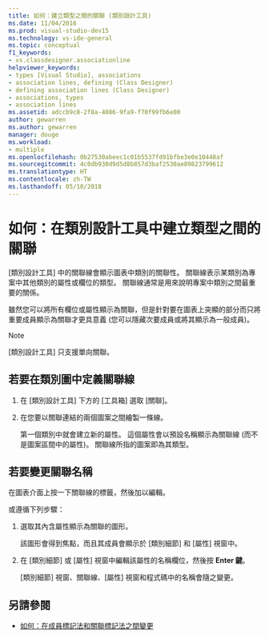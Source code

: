 ```yaml
---
title: 如何：建立類型之間的關聯 (類別設計工具)
ms.date: 11/04/2016
ms.prod: visual-studio-dev15
ms.technology: vs-ide-general
ms.topic: conceptual
f1_keywords:
- vs.classdesigner.associationline
helpviewer_keywords:
- types [Visual Studio], associations
- association lines, defining (Class Designer)
- defining association lines (Class Designer)
- associations, types
- association lines
ms.assetid: adccb9c8-2f8a-4086-9fa9-f70f99fb6e00
author: gewarren
ms.author: gewarren
manager: douge
ms.workload:
- multiple
ms.openlocfilehash: 0b27530abeec1c01b5537fd91bfbe3e0e10448af
ms.sourcegitcommit: 4c0db930d9d5d8b857d3baf2530ae89823799612
ms.translationtype: HT
ms.contentlocale: zh-TW
ms.lasthandoff: 05/10/2018
---
```

# <a name="how-to-create-associations-between-types-in-class-designer"></a>如何：在類別設計工具中建立類型之間的關聯

[類別設計工具] 中的關聯線會顯示圖表中類別的關聯性。 關聯線表示某類別為專案中其他類別的屬性或欄位的類型。 關聯線通常是用來說明專案中類別之間最重要的關係。

雖然您可以將所有欄位或屬性顯示為關聯，但是針對要在圖表上突顯的部分而只將重要成員顯示為關聯才更具意義  (您可以隱藏次要成員或將其顯示為一般成員)。

> [!NOTE]
> [類別設計工具] 只支援單向關聯。

## <a name="to-define-an-association-line-in-the-class-diagram"></a>若要在類別圖中定義關聯線

1. 在 [類別設計工具] 下方的 [工具箱] 選取 [關聯]。

2. 在您要以關聯連結的兩個圖案之間繪製一條線。

     第一個類別中就會建立新的屬性。 這個屬性會以預設名稱顯示為關聯線 (而不是圖案區間中的屬性)。 關聯線所指的圖案即為其類型。

## <a name="to-change-the-name-of-an-association"></a>若要變更關聯名稱

在圖表介面上按一下關聯線的標籤，然後加以編輯。

或遵循下列步驟：

1. 選取其內含屬性顯示為關聯的圖形。

   該圖形會得到焦點，而且其成員會顯示於 [類別細節] 和 [屬性] 視窗中。

2. 在 [類別細節] 或 [屬性] 視窗中編輯該屬性的名稱欄位，然後按 **Enter 鍵**。

   [類別細節] 視窗、關聯線、[屬性] 視窗和程式碼中的名稱會隨之變更。

## <a name="see-also"></a>另請參閱

- [如何：在成員標記法和關聯標記法之間變更](how-to-change-between-member-notation-and-association-notation.md)

